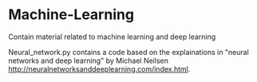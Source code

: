 # Machine-Learning
Contain  material related to machine learning and deep learning

Neural_network.py contains a code based on the explainations in "neural networks and deep learning" by Michael Neilsen http://neuralnetworksanddeeplearning.com/index.html.



